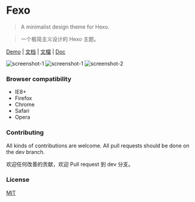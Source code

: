 # Fexo

> A minimalist design theme for Hexo.

> 一个极简主义设计的 Hexo 主题。

<a href="http://forsigner.com/" target="_blank">Demo</a>
 |
<a href="http://forsigner.com/2016/03/10/fexo-doc-zh-cn/" target="_blank">文档</a>
 |
<a href="http://forsigner.com/2016/03/10/fexo-doc-zh-tw/" target="_blank">文檔</a>
 |
<a href="http://forsigner.com/2016/03/10/fexo-doc-en/" target="_blank">Doc</a>

![screenshot-1](http://forsigner.com/images/fexo/mobile.png?v=1)
![screenshot-1](http://forsigner.com/images/fexo/fexo-1.png?v=1)
![screenshot-2](http://forsigner.com/images/fexo/fexo-2.png?v1)


### Browser compatibility

- IE8+
- Firefox
- Chrome
- Safari
- Opera

### Contributing

All kinds of contributions are welcome.
All pull requests should be done on the dev branch.

欢迎任何改善的贡献，欢迎 Pull request 到 dev 分支。

### License

  [MIT](LICENSE)
